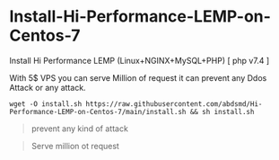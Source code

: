 # Install-Hi-Performance-LEMP-on-Centos-7
Install Hi Performance LEMP (Linux+NGINX+MySQL+PHP) [ php v7.4 ]

With 5$ VPS you can serve Million of request
it can prevent any Ddos Attack or any attack.

```wget -O install.sh https://raw.githubusercontent.com/abdsmd/Hi-Performance-LEMP-on-Centos-7/main/install.sh && sh install.sh```



> prevent any kind of attack

> Serve million ot request

